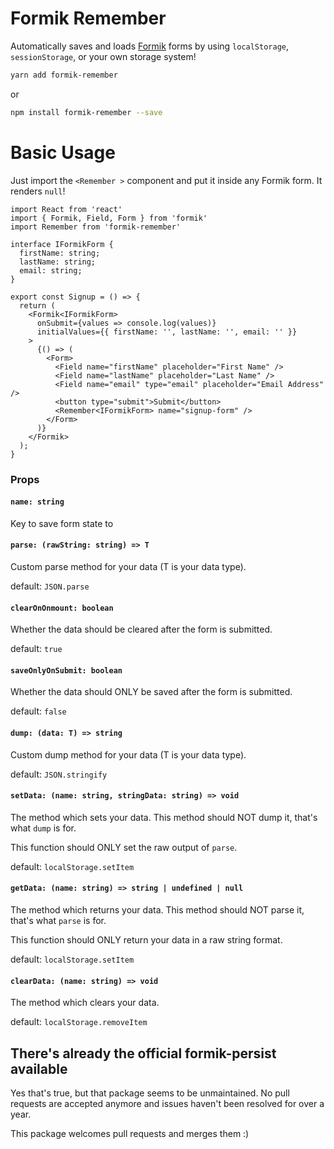 # Formik Remember

Automatically saves and loads [Formik](https://github.com/jaredpalmer/formik) forms by
using `localStorage`, `sessionStorage`, or your own storage system!

```bash
yarn add formik-remember
```

or

```bash
npm install formik-remember --save
```

# Basic Usage

Just import the `<Remember >` component and put it inside any Formik form. It renders `null`!

```tsx
import React from 'react'
import { Formik, Field, Form } from 'formik'
import Remember from 'formik-remember'

interface IFormikForm {
  firstName: string;
  lastName: string;
  email: string;
}

export const Signup = () => {
  return (
    <Formik<IFormikForm>
      onSubmit={values => console.log(values)}
      initialValues={{ firstName: '', lastName: '', email: '' }}
    >
      {() => (
        <Form>
          <Field name="firstName" placeholder="First Name" />
          <Field name="lastName" placeholder="Last Name" />
          <Field name="email" type="email" placeholder="Email Address" />
          <button type="submit">Submit</button>
          <Remember<IFormikForm> name="signup-form" />
        </Form>
      )}
    </Formik>
  );
}
```

### Props

#### `name: string`
Key to save form state to

#### `parse: (rawString: string) => T`
Custom parse method for your data (T is your data type).

default: `JSON.parse`

#### `clearOnOnmount: boolean`
Whether the data should be cleared after the form is submitted.

default: `true`

#### `saveOnlyOnSubmit: boolean`
Whether the data should ONLY be saved after the form is submitted.

default: `false`

#### `dump: (data: T) => string`
Custom dump method for your data (T is your data type).

default: `JSON.stringify`

#### `setData: (name: string, stringData: string) => void`
The method which sets your data.
This method should NOT dump it, that's what `dump` is for.

This function should ONLY set the raw output of `parse`.

default: `localStorage.setItem`

#### `getData: (name: string) => string | undefined | null`
The method which returns your data.
This method should NOT parse it, that's what `parse` is for.

This function should ONLY return your data in a raw string format.

default: `localStorage.setItem`

#### `clearData: (name: string) => void`
The method which clears your data.

default: `localStorage.removeItem`

## There's already the official formik-persist available

Yes that's true, but that package seems to be unmaintained.
No pull requests are accepted anymore and issues haven't been resolved for over
a year.

This package welcomes pull requests and merges them :) 
